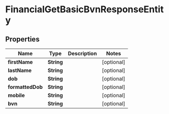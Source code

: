 

# FinancialGetBasicBvnResponseEntity


## Properties

| Name | Type | Description | Notes |
|------------ | ------------- | ------------- | -------------|
|**firstName** | **String** |  |  [optional] |
|**lastName** | **String** |  |  [optional] |
|**dob** | **String** |  |  [optional] |
|**formattedDob** | **String** |  |  [optional] |
|**mobile** | **String** |  |  [optional] |
|**bvn** | **String** |  |  [optional] |



